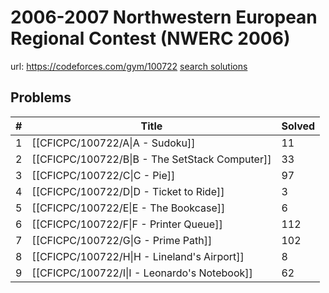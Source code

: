 # 2006-2007 Northwestern European Regional Contest (NWERC 2006)

url: https://codeforces.com/gym/100722
[search solutions](https://www.google.com/search?q=Solution+OR+題解+2006-2007+Northwestern+European+Regional+Contest+(NWERC+2006))

## Problems

| # | Title | Solved |
| --- | --- | --- |
|1|[[CFICPC/100722/A\|A - Sudoku]]|11|
|2|[[CFICPC/100722/B\|B - The SetStack Computer]]|33|
|3|[[CFICPC/100722/C\|C - Pie]]|97|
|4|[[CFICPC/100722/D\|D - Ticket to Ride]]|3|
|5|[[CFICPC/100722/E\|E - The Bookcase]]|6|
|6|[[CFICPC/100722/F\|F - Printer Queue]]|112|
|7|[[CFICPC/100722/G\|G - Prime Path]]|102|
|8|[[CFICPC/100722/H\|H - Lineland's Airport]]|8|
|9|[[CFICPC/100722/I\|I - Leonardo's Notebook]]|62|
